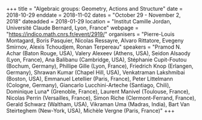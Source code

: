 +++
title = "Algebraic groups: Geometry, Actions and Structure"
date = 2018-10-29
enddate = 2018-11-02
dates = "October 29 - November 2, 2018"
dateadded = 2018-01-29
location = "Institut Camille Jordan, Université Claude Bernard, Lyon, France"
webpage = "https://indico.math.cnrs.fr/event/2919/"
organisers = "Pierre-Louis Montagard, Boris Pasquier, Nicolas Ressayre, Alvaro Rittatore, Evegeny Smirnov, Alexis Tchoudjem, Ronan Terpereau"
speakers = "Pramod N. Achar (Baton Rouge, USA), Valery Alexeev (Athens, USA), Seidon Alsaody (Lyon, France), Ana Balibanu (Cambridge, USA), Stéphanie Cupit-Foutou (Bochum, Germany), Phillipe Gille (Lyon, France), Friedrich Knop (Erlangen, Germany), Shrawan Kumar (Chapel Hill, USA), Venkatraman Lakshmibai (Boston, USA), Emmanuel Letellier (Paris, France), Peter Littelmann (Cologne, Germany), Giancarlo Lucchini-Arteche (Santiago, Chili), Dominique Luna* (Grenoble, France), Laurent Manivel (Toulouse, France), Nicolas Perrin (Versailles, France), Simon Riche (Clermont-Ferrand, France), Gerald Schwarz (Waltham, USA), Vikraman Uma (Madras, India), Bart Van Steirteghem (New-York, USA), Michèle Vergne (Paris, France)"
+++
